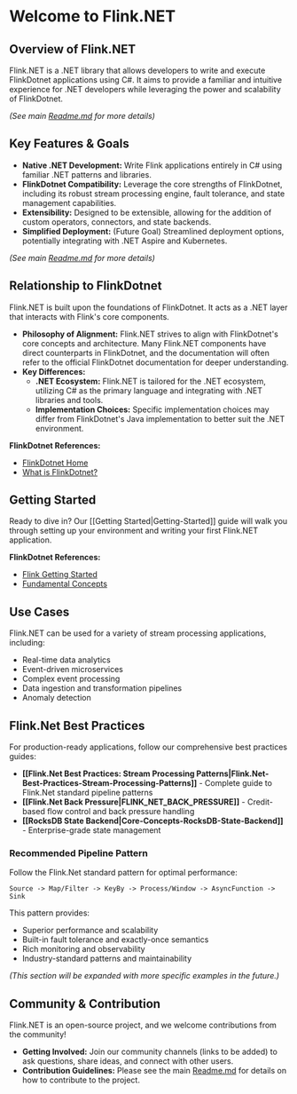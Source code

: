 # Welcome to Flink.NET

## Overview of Flink.NET

Flink.NET is a .NET library that allows developers to write and execute FlinkDotnet applications using C#. It aims to provide a familiar and intuitive experience for .NET developers while leveraging the power and scalability of FlinkDotnet.

*(See main [Readme.md](../../Readme.md) for more details)*

## Key Features & Goals

*   **Native .NET Development:** Write Flink applications entirely in C# using familiar .NET patterns and libraries.
*   **FlinkDotnet Compatibility:** Leverage the core strengths of FlinkDotnet, including its robust stream processing engine, fault tolerance, and state management capabilities.
*   **Extensibility:** Designed to be extensible, allowing for the addition of custom operators, connectors, and state backends.
*   **Simplified Deployment:** (Future Goal) Streamlined deployment options, potentially integrating with .NET Aspire and Kubernetes.

*(See main [Readme.md](../../Readme.md) for more details)*

## Relationship to FlinkDotnet

Flink.NET is built upon the foundations of FlinkDotnet. It acts as a .NET layer that interacts with Flink's core components.

*   **Philosophy of Alignment:** Flink.NET strives to align with FlinkDotnet's core concepts and architecture. Many Flink.NET components have direct counterparts in FlinkDotnet, and the documentation will often refer to the official FlinkDotnet documentation for deeper understanding.
*   **Key Differences:**
    *   **.NET Ecosystem:** Flink.NET is tailored for the .NET ecosystem, utilizing C# as the primary language and integrating with .NET libraries and tools.
    *   **Implementation Choices:** Specific implementation choices may differ from FlinkDotnet's Java implementation to better suit the .NET environment.

**FlinkDotnet References:**

*   [FlinkDotnet Home](https://flink.apache.org/)
*   [What is FlinkDotnet?](https://nightlies.apache.org/flink/flink-docs-stable/docs/concepts/overview/)

## Getting Started

Ready to dive in? Our [[Getting Started|Getting-Started]] guide will walk you through setting up your environment and writing your first Flink.NET application.

**FlinkDotnet References:**

*   [Flink Getting Started](https://nightlies.apache.org/flink/flink-docs-stable/docs/try-flink/local_installation/)
*   [Fundamental Concepts](https://nightlies.apache.org/flink/flink-docs-stable/docs/concepts/flink_architecture/)

## Use Cases

Flink.NET can be used for a variety of stream processing applications, including:

*   Real-time data analytics
*   Event-driven microservices
*   Complex event processing
*   Data ingestion and transformation pipelines
*   Anomaly detection

## Flink.Net Best Practices

For production-ready applications, follow our comprehensive best practices guides:

* **[[Flink.Net Best Practices: Stream Processing Patterns|Flink.Net-Best-Practices-Stream-Processing-Patterns]]** - Complete guide to Flink.Net standard pipeline patterns
* **[[Flink.Net Back Pressure|FLINK_NET_BACK_PRESSURE]]** - Credit-based flow control and back pressure handling
* **[[RocksDB State Backend|Core-Concepts-RocksDB-State-Backend]]** - Enterprise-grade state management

### Recommended Pipeline Pattern

Follow the Flink.Net standard pattern for optimal performance:

```
Source -> Map/Filter -> KeyBy -> Process/Window -> AsyncFunction -> Sink
```

This pattern provides:
- Superior performance and scalability
- Built-in fault tolerance and exactly-once semantics  
- Rich monitoring and observability
- Industry-standard patterns and maintainability

*(This section will be expanded with more specific examples in the future.)*

## Community & Contribution

Flink.NET is an open-source project, and we welcome contributions from the community!

*   **Getting Involved:** Join our community channels (links to be added) to ask questions, share ideas, and connect with other users.
*   **Contribution Guidelines:** Please see the main [Readme.md](../../Readme.md#getting-involved--contribution) for details on how to contribute to the project.
